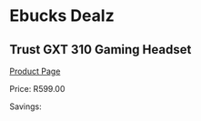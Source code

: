 
# Ebucks Dealz
## Trust GXT 310 Gaming Headset
[Product Page](https://www.ebucks.com/web/shop/productSelected.do?prodId=1199878373&catId=1193873409)

Price: R599.00

Savings: 


	